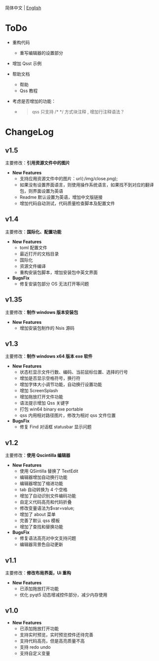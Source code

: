 简体中文 | [English](todo.md)

# ToDo

+ 重构代码
    - 重写编辑器的设置部分
+ 增加 Qsst 示例
+ 帮助文档
    - 帮助
    - Qss 教程

+ 考虑是否增加的功能：
    - > qss 只支持 /* */ 方式块注释 , 增加行注释语法？

# ChangeLog

## v1.5
主要修改：**引用资源文件中的图片**

+ **New Features**
    - 支持应用资源文件中的图片：url(:/img/close.png);
    - 如果没有设置界面语言，则使用操作系统语言，如果找不到对应的翻译包，则界面设置为英语
    - Readme 默认设置为英语，增加中文版链接
    - 增加代码自动测试，代码质量检查脚本及配置文件 


## v1.4
主要修改：**国际化、配置功能**

+ **New Features**
    - toml 配置文件
    - 最近打开的文档目录
    - 国际化
    - 资源文件编译
    - 重构安装包脚本，增加安装包中英文界面
+ **BugsFix**
    - 修复安装包部分 OS 无法打开等问题

## v1.35
主要修改：**制作 windows 版本安装包**

+ **New Features**
    - 增加安装包制作的 Nsis 源码

## v1.3
主要修改：**制作 windows x64 版本 exe 软件**

+ **New Features**
    - 状态栏显示文件行数、编码、当前鼠标位置、选择的行号
    - 增加是否显示空格符号，换行符
    - 增加字体大小调节功能，自动换行设置功能
    - 增加 ScreenSplash
    - 增加拖放打开文件功能
    - 语法提示增加 Qss 关键字
    - 打包 win64 binary exe portable
    - qss 内用相对路径图片，修改为相对 qss 文件位置
+ **BugsFix**
    - 修复 Find 对话框 statusbar 显示问题

## v1.2

主要修改：**使用 Qscintilla 编辑器**

+ **New Features**
    - 使用 QSintilla 替换了 TextEdit
    - 编辑器增加自动换行功能
    - 编辑器增加了缩进功能
    - tab 自动转换为 4 个空格
    - 增加了自动识别文件编码功能
    - 自定义代码高亮和代码折叠
    - 修改变量语法为$var=value;
    - 增加了 about 菜单
    - 完善了默认 qss 模板
    - 增加了查找和替换功能
+ **BugsFix**
    - 修复语法高亮对中文支持问题
    - 编辑器背景色自动更新

## v1.1
主要修改：**修改布局界面，Ui 重构**

+ **New Features**
    - 已添加拖放打开功能
    - 优化 pyqt5 动态增减控件部分，减少内存使用

## v1.0

+ **New Features**
    - 已添加拖放打开功能
    - 支持实时预览，实时预览控件还待完善
    - 支持代码高亮，但是高亮质量不高
    - 支持 redo undo
    - 支持自定义变量
